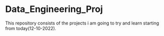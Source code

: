 # Data_Engineering_Proj

This repository consists of the projects i am going to try and learn starting from today(12-10-2022).
